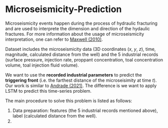 # Microseismicity-Prediction
Microseismicity events happen during the process of hydraulic fracturing and are used to interprete the dimension and direction of the hydaulic fractures. For more information about the usage of microseismicity interpretation, one can refer to [Maxwell (2010)](https://library.seg.org/doi/abs/10.1190/1.3477966).

Dataset includes the microseismicity data (3D coordinates (*x*, *y*, *z*), time, magnitude, calculated distance from the well) and the 5 industrial records (surface pressure, injection rate, proppant concentration, toal concentration volume, toal injection fluid volume).

We want to use the **recorded industrial parameters** to predict the **triggering front** (i.e. the farthest distance of the microseisimity at time *t*).
Our work is similar to [Andrade (2021)](https://library.seg.org/doi/abs/10.1190/geo2021-0094.1). The difference is we want to apply LSTM to predict this time-series problem.

The main procedure to solve this problem is listed as follows:
1. Data preparation: 
features (the 5 industrial records mentioned above), label (calculated distance from the well).
3. 
